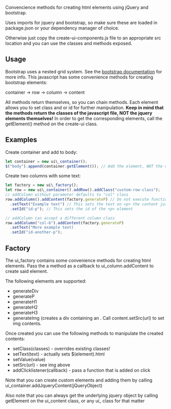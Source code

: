 Convencience methods for creating html elements using jQuery and bootstrap.

Uses imports for jquery and bootstrap, so make sure these are loaded in package.json or your dependency manager of choice.

Otherwise just copy the create-ui-components.js file to an appropriate src location and you can use the classes and methods exposed.

Usage
-----

Bootstrap uses a nested grid system. See the [bootstrap documentation](https://getbootstrap.com/) for more info. This javascript has some convenience methods for creating bootstrap elements:

container -> row -> column -> content

All methods return themselves, so you can chain methods. Each element allows you to set class and or id for further manipulation. **Keep in mind that the methods return the classes of the javascript file, NOT the jquery elements themselves!** In order to get the corresponding elements, call the getElement() method on the create-ui class.

Examples
--------

Create container and add to body:

```javascript
let container = new ui\_container();
$("body").append(container.getElement()); // Add the element, NOT the class
```

Create two columns with some text:

```javascript
let factory = new ui\_factory(); 
let row = new ui\_container().addRow().addClass("custom-row-class");
// addColumn without parameter defaults to "col" class
row.addColumn().addContent(factory.generateP) // Do not execute function, but pass as callback.
  .setText("Example text") // This sets the text on <p> the content just created.
  .setId("id-p"); // This sets the id of the <p> element

// addColumn can accept a different column class
row.addColumn("col-6").addContent(factory.generateP)
  .setText("More example text)
  .setId("id-another-p");
```

Factory
-------

The ui\_factory contains some convenience methods for creating html elements. Pass the a method as a callback to ui\_column.addContent to create said element.

The following elements are supported:
- generateDiv
- generateP
- generateH1
- generateH2
- generateH3
- generateImg (creates a div containing an <img>. Call content.setSrc(url) to set img contents.

Once created you can use the following methods to manipulate the created contents:
- setClass(classes) - overrides existing classes!
- setText(text) - actually sets $(element).html
- setValue(value) 
- setSrc(url) - see img above
- addClicklistener(callback) - pass a function that is added on click

Note that you can create custom elements and adding them by calling ui\_container.addJqueryContent(jQueryObject)

Also note that you can always get the underlying jquery object by calling getElement on the ui\_content class, or any ui\_ class for that matter
